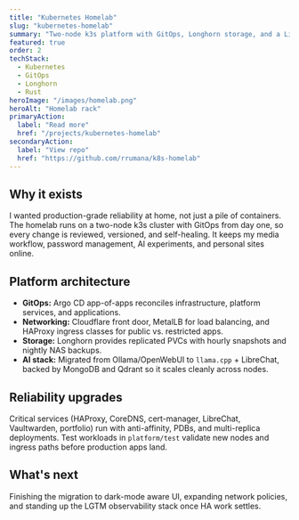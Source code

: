 ```yaml
---
title: "Kubernetes Homelab"
slug: "kubernetes-homelab"
summary: "Two-node k3s platform with GitOps, Longhorn storage, and a LibreChat + llama.cpp AI stack that powers my day-to-day workflows."
featured: true
order: 2
techStack:
  - Kubernetes
  - GitOps
  - Longhorn
  - Rust
heroImage: "/images/homelab.png"
heroAlt: "Homelab rack"
primaryAction:
  label: "Read more"
  href: "/projects/kubernetes-homelab"
secondaryAction:
  label: "View repo"
  href: "https://github.com/rrumana/k8s-homelab"
---
```

## Why it exists
I wanted production-grade reliability at home, not just a pile of containers. The homelab runs on a
two-node k3s cluster with GitOps from day one, so every change is reviewed, versioned, and self-healing.
It keeps my media workflow, password management, AI experiments, and personal sites online.

## Platform architecture
- **GitOps:** Argo CD app-of-apps reconciles infrastructure, platform services, and applications.
- **Networking:** Cloudflare front door, MetalLB for load balancing, and HAProxy ingress classes for
  public vs. restricted apps.
- **Storage:** Longhorn provides replicated PVCs with hourly snapshots and nightly NAS backups.
- **AI stack:** Migrated from Ollama/OpenWebUI to `llama.cpp` + LibreChat, backed by MongoDB and Qdrant
  so it scales cleanly across nodes.

## Reliability upgrades
Critical services (HAProxy, CoreDNS, cert-manager, LibreChat, Vaultwarden, portfolio) run with
anti-affinity, PDBs, and multi-replica deployments. Test workloads in `platform/test` validate new
nodes and ingress paths before production apps land.

## What's next
Finishing the migration to dark-mode aware UI, expanding network policies, and standing up the LGTM
observability stack once HA work settles.
